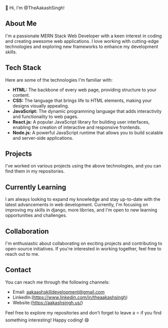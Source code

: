 👋 Hi, I'm @TheAakashSingh!

## About Me
I'm a passionate MERN Stack Web Developer with a keen interest in coding and creating awesome web applications. I love working with cutting-edge technologies and exploring new frameworks to enhance my development skills.

## Tech Stack
Here are some of the technologies I'm familiar with:

- **HTML:** The backbone of every web page, providing structure to your content.
- **CSS:** The language that brings life to HTML elements, making your designs visually appealing.
- **JavaScript:** The dynamic programming language that adds interactivity and functionality to web pages.
- **React.js:** A popular JavaScript library for building user interfaces, enabling the creation of interactive and responsive frontends.
- **Node.js:** A powerful JavaScript runtime that allows you to build scalable and server-side applications.

## Projects
I've worked on various projects using the above technologies, and you can find them in my repositories.

## Currently Learning
I am always looking to expand my knowledge and stay up-to-date with the latest advancements in web development. Currently, I'm focusing on improving my skills in django, more librries, and I'm open to new learning opportunities and challenges.

## Collaboration
I'm enthusiastic about collaborating on exciting projects and contributing to open-source initiatives. If you're interested in working together, feel free to reach out to me.

## Contact
You can reach me through the following channels:
- Email: aakaashskilldevelopment@gmail.com
- LinkedIn:(https://www.linkedin.com/in/theaakashsingh)
- Website:(https://aakashsingh.us/)

Feel free to explore my repositories and don't forget to leave a ⭐️ if you find something interesting! Happy coding! 😄
